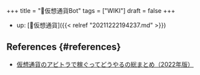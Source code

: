 +++
title = "📝仮想通貨Bot"
tags = ["WIKI"]
draft = false
+++

-   up: [📝仮想通貨]({{< relref "20211222194237.md" >}})


## References {#references}

-   [仮想通貨のアビトラで稼ぐってどうやるの総まとめ（2022年版）](https://note.com/cryptoo_bear/n/n76111d01158a)
